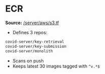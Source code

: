 # ECR
**Source:** [/server/aws/s3.tf](https://github.com/cds-snc/covid-alert-server-staging-terraform/blob/master/server/aws/ecr.tf)

- Defines 3 repos:
```sh
covid-server/key-retrieval
covid-server/key-submission
covid-server/monolith
```
- Scans on push
- Keeps latest 30 images tagged with `^v.*$`


